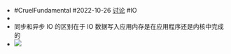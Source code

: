 - #CruelFundamental #2022-10-26 [讨论](https://github.com/CYZH1307/CruelFundamental/tree/main/homework/202210/26) #IO
-
- 同步和异步 IO 的区别在于 IO 数据写入应用内存是在应用程序还是内核中完成的
- ![](https://img-blog.csdn.net/20161028200140849)